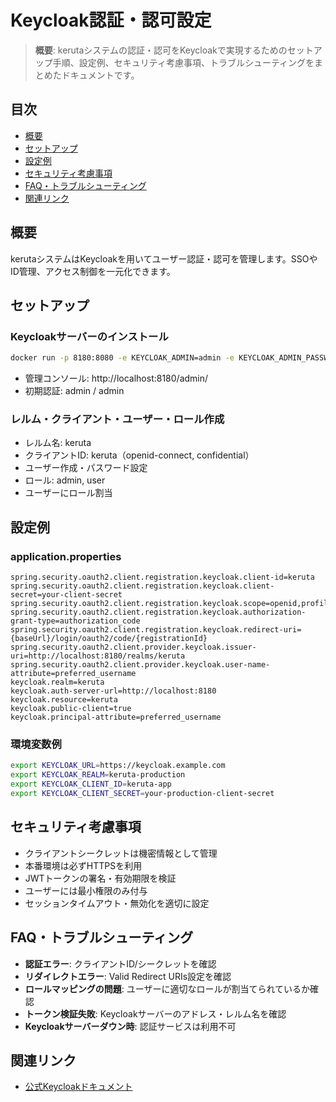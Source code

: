 # Keycloak認証・認可設定

> **概要**: kerutaシステムの認証・認可をKeycloakで実現するためのセットアップ手順、設定例、セキュリティ考慮事項、トラブルシューティングをまとめたドキュメントです。

## 目次
- [概要](#概要)
- [セットアップ](#セットアップ)
- [設定例](#設定例)
- [セキュリティ考慮事項](#セキュリティ考慮事項)
- [FAQ・トラブルシューティング](#faqトラブルシューティング)
- [関連リンク](#関連リンク)

## 概要
kerutaシステムはKeycloakを用いてユーザー認証・認可を管理します。SSOやID管理、アクセス制御を一元化できます。

## セットアップ
### Keycloakサーバーのインストール
```bash
docker run -p 8180:8080 -e KEYCLOAK_ADMIN=admin -e KEYCLOAK_ADMIN_PASSWORD=admin quay.io/keycloak/keycloak:latest start-dev
```
- 管理コンソール: http://localhost:8180/admin/
- 初期認証: admin / admin

### レルム・クライアント・ユーザー・ロール作成
- レルム名: keruta
- クライアントID: keruta（openid-connect, confidential）
- ユーザー作成・パスワード設定
- ロール: admin, user
- ユーザーにロール割当

## 設定例
### application.properties
```properties
spring.security.oauth2.client.registration.keycloak.client-id=keruta
spring.security.oauth2.client.registration.keycloak.client-secret=your-client-secret
spring.security.oauth2.client.registration.keycloak.scope=openid,profile,email
spring.security.oauth2.client.registration.keycloak.authorization-grant-type=authorization_code
spring.security.oauth2.client.registration.keycloak.redirect-uri={baseUrl}/login/oauth2/code/{registrationId}
spring.security.oauth2.client.provider.keycloak.issuer-uri=http://localhost:8180/realms/keruta
spring.security.oauth2.client.provider.keycloak.user-name-attribute=preferred_username
keycloak.realm=keruta
keycloak.auth-server-url=http://localhost:8180
keycloak.resource=keruta
keycloak.public-client=true
keycloak.principal-attribute=preferred_username
```

### 環境変数例
```bash
export KEYCLOAK_URL=https://keycloak.example.com
export KEYCLOAK_REALM=keruta-production
export KEYCLOAK_CLIENT_ID=keruta-app
export KEYCLOAK_CLIENT_SECRET=your-production-client-secret
```

## セキュリティ考慮事項
- クライアントシークレットは機密情報として管理
- 本番環境は必ずHTTPSを利用
- JWTトークンの署名・有効期限を検証
- ユーザーには最小権限のみ付与
- セッションタイムアウト・無効化を適切に設定

## FAQ・トラブルシューティング
- **認証エラー**: クライアントID/シークレットを確認
- **リダイレクトエラー**: Valid Redirect URIs設定を確認
- **ロールマッピングの問題**: ユーザーに適切なロールが割当てられているか確認
- **トークン検証失敗**: Keycloakサーバーのアドレス・レルム名を確認
- **Keycloakサーバーダウン時**: 認証サービスは利用不可

## 関連リンク
- [公式Keycloakドキュメント](https://www.keycloak.org/documentation)